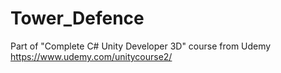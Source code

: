 # Tower_Defence

Part of "Complete C# Unity Developer 3D" course from Udemy 
https://www.udemy.com/unitycourse2/
